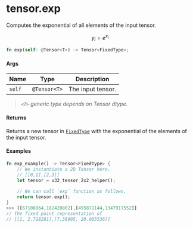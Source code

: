 # tensor.exp

Computes the exponential of all elements of the input tensor.

$$
y_i=e^{x_i}
$$

```rust
fn exp(self: @Tensor<T>) -> Tensor<FixedType>;
```

#### Args

| Name   | Type         | Description       |
| ------ | ------------ | ----------------- |
| `self` | `@Tensor<T>` | The input tensor. |

> _`<T>` generic type depends on Tensor dtype._

#### Returns

Returns a new tensor in [`FixedType`](../../numbers/fixed-point/) with the exponential of the elements of the input tensor.

#### Examples

```rust
fn exp_example() -> Tensor<FixedType> {
    // We instantiate a 2D Tensor here.
    // [[0,1],[2,3]]
    let tensor = u32_tensor_2x2_helper();
		
    // We can call `exp` function as follows.
    return tensor.exp();
}
>>> [[67108864,182420802],[495871144,1347917552]]
// The fixed point representation of
// [[1, 2.718281],[7.38905, 20.085536]]
```
